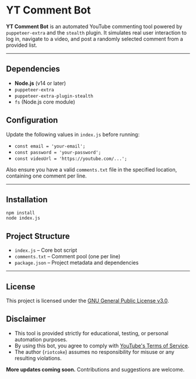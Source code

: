 
<h1>YT Comment Bot</h1>

<p><strong>YT Comment Bot</strong> is an automated YouTube commenting tool powered by <code>puppeteer-extra</code> and the <code>stealth</code> plugin. It simulates real user interaction to log in, navigate to a video, and post a randomly selected comment from a provided list.</p>

<hr>

<h2>Dependencies</h2>
<ul>
  <li><strong>Node.js</strong> (v14 or later)</li>
  <li><code>puppeteer-extra</code></li>
  <li><code>puppeteer-extra-plugin-stealth</code></li>
  <li><code>fs</code> (Node.js core module)</li>
</ul>

<h2>Configuration</h2>
<p>Update the following values in <code>index.js</code> before running:</p>
<ul>
  <li><code>const email = 'your-email';</code></li>
  <li><code>const password = 'your-password';</code></li>
  <li><code>const videoUrl = 'https://youtube.com/...';</code></li>
</ul>
<p>Also ensure you have a valid <code>comments.txt</code> file in the specified location, containing one comment per line.</p>



<hr>

<h2>Installation</h2>

<pre><code>npm install
node index.js
</code></pre>

<h2>Project Structure</h2>
<ul>
  <li><code>index.js</code> – Core bot script</li>
  <li><code>comments.txt</code> – Comment pool (one per line)</li>
  <li><code>package.json</code> – Project metadata and dependencies</li>
</ul>

<hr>

<h2>License</h2>
<p>This project is licensed under the <a href="https://www.gnu.org/licenses/gpl-3.0.en.html" target="_blank">GNU General Public License v3.0</a>.</p>

<h2>Disclaimer</h2>
<ul>
  <li>This tool is provided strictly for educational, testing, or personal automation purposes.</li>
  <li>By using this bot, you agree to comply with <a href="https://www.youtube.com/t/terms" target="_blank">YouTube's Terms of Service</a>.</li>
  <li>The author (<code>riotcoke</code>) assumes no responsibility for misuse or any resulting violations.</li>
</ul>


<p><strong>More updates coming soon.</strong> Contributions and suggestions are welcome.</p>
